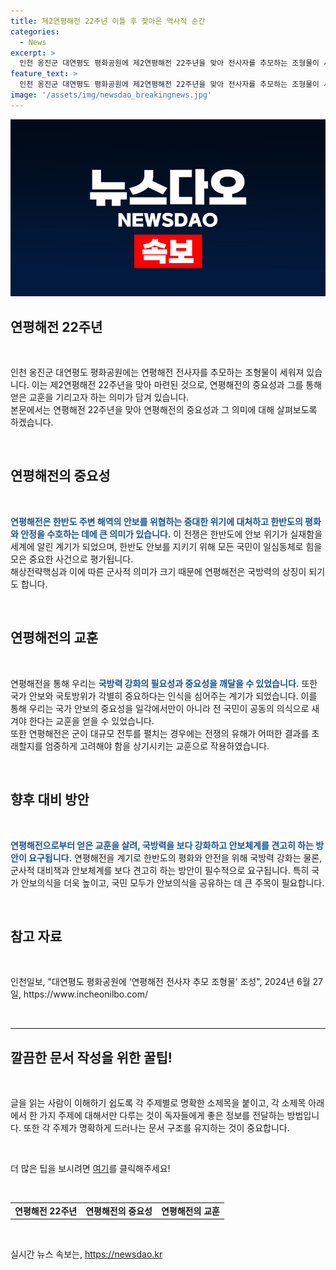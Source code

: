 ```yaml
---
title: 제2연평해전 22주년 이틀 후 찾아온 역사적 순간
categories:
  - News
excerpt: >
  인천 옹진군 대연평도 평화공원에 제2연평해전 22주년을 맞아 전사자를 추모하는 조형물이 세워졌다. 2024년 6월 27일 기사 출처: ks@newsis.com
feature_text: >
  인천 옹진군 대연평도 평화공원에 제2연평해전 22주년을 맞아 전사자를 추모하는 조형물이 세워졌다. 2024년 6월 27일 기사 출처: ks@newsis.com
image: '/assets/img/newsdao_breakingnews.jpg'
---
```


<p><img src="/assets/img/newsdao_breakingnews.jpg" alt="implanttips 속보" /></p>

<p data-ke-size="size16"></p>

<h2 data-ke-size="size26">연평해전 22주년</h2>

<p data-ke-size="size16">&nbsp;</p>

<p>인천 옹진군 대연평도 평화공원에는 연평해전 전사자를 추모하는 조형물이 세워져 있습니다. 이는 제2연평해전 22주년을 맞아 마련된 것으로, 연평해전의 중요성과 그를 통해 얻은 교훈을 기리고자 하는 의미가 담겨 있습니다. <br>
본문에서는 연평해전 22주년을 맞아 연평해전의 중요성과 그 의미에 대해 살펴보도록 하겠습니다.</p>

<p data-ke-size="size16">&nbsp;</p>

<h2 data-ke-size="size26">연평해전의 중요성</h2>

<p data-ke-size="size16">&nbsp;</p>

<p><b><span style="color: #1a5490;">연평해전은 한반도 주변 해역의 안보를 위협하는 중대한 위기에 대처하고 한반도의 평화와 안정을 수호하는 데에 큰 의미가 있습니다.</span></b> 이 전쟁은 한반도에 안보 위기가 실재함을 세계에 알린 계기가 되었으며, 한반도 안보를 지키기 위해 모든 국민이 일심동체로 힘을 모은 중요한 사건으로 평가됩니다. <br>
해상전략핵심과 이에 따른 군사적 의미가 크기 때문에 연평해전은 국방력의 상징이 되기도 합니다.</p>

<p data-ke-size="size16">&nbsp;</p>

<h2 data-ke-size="size26">연평해전의 교훈</h2>

<p data-ke-size="size16">&nbsp;</p>

<p>연평해전을 통해 우리는 <b><span style="color: #1a5490;">국방력 강화의 필요성과 중요성을 깨달을 수 있었습니다.</span></b> 또한 국가 안보와 국토방위가 각별히 중요하다는 인식을 심어주는 계기가 되었습니다. 이를 통해 우리는 국가 안보의 중요성을 일각에서만이 아니라 전 국민이 공동의 의식으로 새겨야 한다는 교훈을 얻을 수 있었습니다. <br>
또한 연평해전은 군이 대규모 전투를 펼치는 경우에는 전쟁의 유해가 어떠한 결과를 초래할지를 엄중하게 고려해야 함을 상기시키는 교훈으로 작용하였습니다.</p>

<p data-ke-size="size16">&nbsp;</p>

<h2 data-ke-size="size26">향후 대비 방안</h2>

<p data-ke-size="size16">&nbsp;</p>

<p><b><span style="color: #1a5490;">연평해전으로부터 얻은 교훈을 살려, 국방력을 보다 강화하고 안보체계를 견고히 하는 방안이 요구됩니다.</span></b> 연평해전을 계기로 한반도의 평화와 안전을 위해 국방력 강화는 물론, 군사적 대비책과 안보체계를 보다 견고히 하는 방안이 필수적으로 요구됩니다. 특히 국가 안보의식을 더욱 높이고, 국민 모두가 안보의식을 공유하는 데 큰 주목이 필요합니다.</p>

<p data-ke-size="size16">&nbsp;</p>

<h2 data-ke-size="size26">참고 자료</h2>

<p data-ke-size="size16">&nbsp;</p>

<p>인천일보, "대연평도 평화공원에 ‘연평해전 전사자 추모 조형물’ 조성", 2024년 6월 27일, https://www.incheonilbo.com/</p>

<p data-ke-size="size16">&nbsp;</p>

<hr>

<h2 data-ke-size="size26">깔끔한 문서 작성을 위한 꿀팁!</h2>

<p data-ke-size="size16">&nbsp;</p>

<p>글을 읽는 사람이 이해하기 쉽도록 각 주제별로 명확한 소제목을 붙이고, 각 소제목 아래에서 한 가지 주제에 대해서만 다루는 것이 독자들에게 좋은 정보를 전달하는 방법입니다. 또한 각 주제가 명확하게 드러나는 문서 구조를 유지하는 것이 중요합니다.</p>

<p data-ke-size="size16">&nbsp;</p>

<p>더 많은 팁을 보시려면 <a href="https://www.boldsky.com/kr/" target="_blank">여기</a>를 클릭해주세요!</p>

<p data-ke-size="size16">&nbsp;</p>

<table>
<tbody>
<tr>
<td style="text-align: center; height: 17px;"><b>연평해전 22주년</b></td>
<td style="text-align: center; height: 17px;"><b>연평해전의 중요성</b></td>
<td style="text-align: center; height: 17px;"><b>연평해전의 교훈</b></td>
</tr>
</tbody>
</table>

<p data-ke-size="size16">&nbsp;</p>
실시간 뉴스 속보는, <a href="https://newsdao.kr" rel="dofollow">https://newsdao.kr</a>


